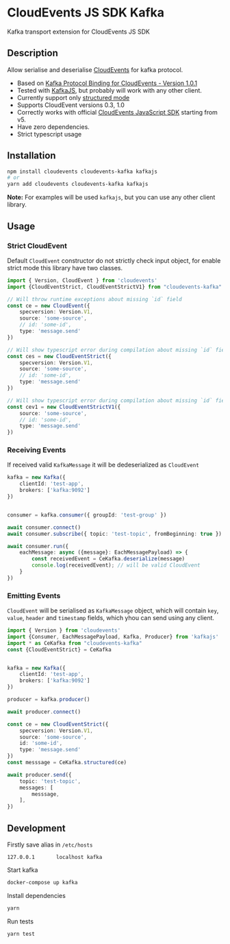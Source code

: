 # CloudEvents JS SDK Kafka

Kafka transport extension for CloudEvents JS SDK

## Description

Allow serialise and deserialise [CloudEvents](https://github.com/cloudevents/spec) for kafka protocol.

* Based on [Kafka Protocol Binding for CloudEvents - Version 1.0.1](https://github.com/cloudevents/spec/blob/v1.0.1/kafka-protocol-binding.md)
* Tested with [KafkaJS](https://github.com/tulios/kafkajs), but probably will work with any other client.
* Currently support only [structured mode](https://github.com/cloudevents/spec/blob/v1.0.1/kafka-protocol-binding.md#33-structured-content-mode)
* Supports CloudEvent versions 0.3, 1.0
* Correctly works with official [CloudEvents JavaScript SDK](https://github.com/cloudevents/sdk-javascript) starting from v5.
* Have zero dependencies.
* Strict typescript usage

## Installation

```bash
npm install cloudevents cloudevents-kafka kafkajs
# or
yarn add cloudevents cloudevents-kafka kafkajs
```

**Note:** For examples will be used `kafkajs`, but you can use any other client library.

## Usage

### Strict CloudEvent

Default `CloudEvent` constructor do not strictly check input object,
for enable strict mode this library have two classes.

```ts
import { Version, CloudEvent } from 'cloudevents'
import {CloudEventStrict, CloudEventStrictV1} from "cloudevents-kafka"

// Will throw runtime exceptions about missing `id` field
const ce = new CloudEvent({
    specversion: Version.V1,
    source: 'some-source',
    // id: 'some-id',
    type: 'message.send'
})

// Will show typescript error during compilation about missing `id` field
const ces = new CloudEventStrict({
    specversion: Version.V1,
    source: 'some-source',
    // id: 'some-id',
    type: 'message.send'
})

// Will show typescript error during compilation about missing `id` field
const cev1 = new CloudEventStrictV1({
    source: 'some-source',
    // id: 'some-id',
    type: 'message.send'
})
```

### Receiving Events

If received valid `KafkaMessage` it will be dedeserialized as `CloudEvent`

```ts
kafka = new Kafka({
    clientId: 'test-app',
    brokers: ['kafka:9092']
})


consumer = kafka.consumer({ groupId: 'test-group' })

await consumer.connect()
await consumer.subscribe({ topic: 'test-topic', fromBeginning: true })

await consumer.run({
    eachMessage: async ({message}: EachMessagePayload) => {
        const receivedEvent = CeKafka.deserialize(message)
        console.log(receivedEvent); // will be valid CloudEvent
    }
})
```

### Emitting Events

`CloudEvent` will be serialised as `KafkaMessage` object, which will contain `key`, `value`, `header` and `timestamp` fields, which yhou can send using any client.

```ts
import { Version } from 'cloudevents'
import {Consumer, EachMessagePayload, Kafka, Producer} from 'kafkajs'
import * as CeKafka from "cloudevents-kafka"
const {CloudEventStrict} = CeKafka


kafka = new Kafka({
    clientId: 'test-app',
    brokers: ['kafka:9092']
})

producer = kafka.producer()

await producer.connect()

const ce = new CloudEventStrict({
    specversion: Version.V1,
    source: 'some-source',
    id: 'some-id',
    type: 'message.send'
})
const messsage = CeKafka.structured(ce)

await producer.send({
    topic: 'test-topic',
    messages: [
        messsage,
    ],
})

```

## Development

Firstly save alias in `/etc/hosts`

```/etc/hosts
127.0.0.1       localhost kafka
```

Start kafka

```bash
docker-compose up kafka
```

Install dependencies

```bash
yarn
```

Run tests

```bash
yarn test
```
